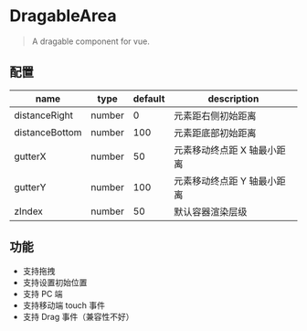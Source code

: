 # DragableArea

> A dragable component for vue.

## 配置

| name           | type   | default | description                 |
| -------------- | ------ | ------- | --------------------------- |
| distanceRight  | number | 0       | 元素距右侧初始距离          |
| distanceBottom | number | 100     | 元素距底部初始距离          |
| gutterX        | number | 50      | 元素移动终点距 X 轴最小距离 |
| gutterY        | number | 100     | 元素移动终点距 Y 轴最小距离 |
| zIndex         | number | 50      | 默认容器渲染层级            |

## 功能

- 支持拖拽
- 支持设置初始位置
- 支持 PC 端
- 支持移动端 touch 事件
- 支持 Drag 事件（兼容性不好）
